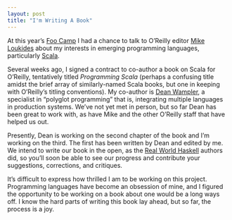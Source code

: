 ```yaml
---
layout: post
title: "I'm Writing A Book"
---
```





At this year’s [Foo Camp](http://en.wikipedia.org/wiki/Foo_Camp) I had a chance to talk to O’Reilly editor [Mike Loukides](http://www.oreillynet.com/pub/au/29) about my interests in emerging programming languages, particularly [Scala](http://www.scala-lang.org/).

Several weeks ago, I signed a contract to co-author a book on Scala for O’Reilly, tentatively titled *Programming Scala* (perhaps a confusing title amidst the brief array of similarly-named Scala books, but one in keeping with O’Reilly’s titling conventions). My co-author is [Dean Wampler](http://www.deanwampler.com/), a specialist in “polyglot programming” that is, integrating multiple languages in production systems. We’ve not yet met in person, but so far Dean has been great to work with, as have Mike and the other O’Reilly staff that have helped us out.

Presently, Dean is working on the second chapter of the book and I’m working on the third. The first has been written by Dean and edited by me. We intend to write our book in the open, as the [Real World Haskell](http://www.realworldhaskell.org/blog/) authors did, so you’ll soon be able to see our progress and contribute your suggestions, corrections, and critiques.

It’s difficult to express how thrilled I am to be working on this project. Programming languages have become an obsession of mine, and I figured the opportunity to be working on a book about one would be a long ways off. I know the hard parts of writing this book lay ahead, but so far, the process is a joy.
